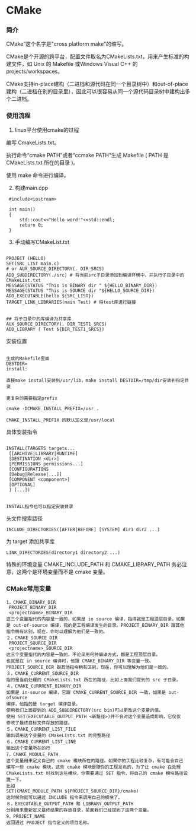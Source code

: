 # CMake

### 简介

CMake”这个名字是"cross platform make"的缩写。

CMake是个开源的跨平台，配置文件取名为CMakeLists.txt，用来产生标准的构建文件，如 Unix 的 Makefile 或Windows Visual C++ 的 projects/workspaces。

CMake支持in-place建构（二进档和源代码在同一个目录树中）和out-of-place建构（二进档在别的目录里），因此可以很容易从同一个源代码目录树中建构出多个二进档。

### 使用流程

1. linux平台使用cmake的过程

编写 CmakeLists.txt。

执行命令“cmake PATH”或者“ccmake PATH”生成 Makefile ( PATH 是 CMakeLists.txt 所在的目录 )。

使用 make 命令进行编译。

2. 构建main.cpp

```
 #include<iostream>

 int main()
 {
     std::cout<<"Hello word!"<<std::endl;
     return 0;
 }

```

3. 手动编写CMakeList.txt

```

PROJECT (HELLO)
SET(SRC_LIST main.c)
# or AUX_SOURCE_DIRECTORY(. DIR_SRCS)
ADD_SUBDIRECTORY(./src) # 将当前src子目录添加到编译环境中，并执行子目录中的CMakeList.txt
MESSAGE(STATUS "This is BINARY dir " ${HELLO_BINARY_DIR})
MESSAGE(STATUS "This is SOURCE dir "${HELLO_SOURCE_DIR})
ADD_EXECUTABLE(hello ${SRC_LIST})
TARGET_LINK_LIBRARIES(main Test) # 将test库进行链接


## 将子目录中的库编译为共享库
AUX_SOURCE_DIRECTORY(. DIR_TEST1_SRCS)
ADD_LIBRARY ( Test ${DIR_TEST1_SRCS})
```

安装位置

```

生成的Makefile里面
DESTDIR=
install:

直接make install安装到/usr/lib，make install DESTDIR=/tmp/dir安装到指定目录

更复杂的需要指定prefix

cmake -DCMAKE_INSTALL_PREFIX=/usr .

CMAKE_INSTALL_PREFIX 的默认定义是/usr/local
```


具体安装指令

```

INSTALL(TARGETS targets...
 [[ARCHIVE|LIBRARY|RUNTIME]
 [DESTINATION <dir>]
 [PERMISSIONS permissions...]
 [CONFIGURATIONS
 [Debug|Release|...]]
 [COMPONENT <component>]
 [OPTIONAL]
 ] [...])


INSTALL指令也可以指定安装目录

```


头文件搜索路径

```
INCLUDE_DIRECTORIES([AFTER|BEFORE] [SYSTEM] dir1 dir2 ...)

```

为 target 添加共享库

```
LINK_DIRECTORIES(directory1 directory2 ...)

```

特殊的环境变量 CMAKE_INCLUDE_PATH 和 CMAKE_LIBRARY_PATH
务必注意，这两个是环境变量而不是 cmake 变量。


### CMake常用变量

```
1，CMAKE_BINARY_DIR
 PROJECT_BINARY_DIR
 <projectname>_BINARY_DIR
这三个变量指代的内容是一致的，如果是 in source 编译，指得就是工程顶层目录，如果
是 out-of-source 编译，指的是工程编译发生的目录。PROJECT_BINARY_DIR 跟其他
指令稍有区别，现在，你可以理解为他们是一致的。
２，CMAKE_SOURCE_DIR
 PROJECT_SOURCE_DIR
 <projectname>_SOURCE_DIR
这三个变量指代的内容是一致的，不论采用何种编译方式，都是工程顶层目录。
也就是在 in source 编译时，他跟 CMAKE_BINARY_DIR 等变量一致。
PROJECT_SOURCE_DIR 跟其他指令稍有区别，现在，你可以理解为他们是一致的。
３，CMAKE_CURRENT_SOURCE_DIR
指的是当前处理的 CMakeLists.txt 所在的路径，比如上面我们提到的 src 子目录。
４，CMAKE_CURRRENT_BINARY_DIR
如果是 in-source 编译，它跟 CMAKE_CURRENT_SOURCE_DIR 一致，如果是 out-ofsource
编译，他指的是 target 编译目录。
使用我们上面提到的 ADD_SUBDIRECTORY(src bin)可以更改这个变量的值。
使用 SET(EXECUTABLE_OUTPUT_PATH <新路径>)并不会对这个变量造成影响，它仅仅
修改了最终目标文件存放的路径。
５，CMAKE_CURRENT_LIST_FILE
输出调用这个变量的 CMakeLists.txt 的完整路径
６，CMAKE_CURRENT_LIST_LINE
输出这个变量所在的行
7，CMAKE_MODULE_PATH
这个变量用来定义自己的 cmake 模块所在的路径。如果你的工程比较复杂，有可能会自己
编写一些 cmake 模块，这些 cmake 模块是随你的工程发布的，为了让 cmake 在处理
CMakeLists.txt 时找到这些模块，你需要通过 SET 指令，将自己的 cmake 模块路径设
置一下。
比如
SET(CMAKE_MODULE_PATH ${PROJECT_SOURCE_DIR}/cmake)
这时候你就可以通过 INCLUDE 指令来调用自己的模块了。
８，EXECUTABLE_OUTPUT_PATH 和 LIBRARY_OUTPUT_PATH
分别用来重新定义最终结果的存放目录，前面我们已经提到了这两个变量。
9，PROJECT_NAME
返回通过 PROJECT 指令定义的项目名称。

```







